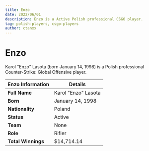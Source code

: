 ```yaml
---
title: Enzo
date: 2022/06/01
description: Enzo is a Active Polish professional CSGO player.
tag: polish-players, csgo-players
author: ctanxx
---
```


# Enzo

Karol "Enzo" Lasota (born January 14, 1998) is a Polish professional Counter-Strike: Global Offensive player.

| **Enzo Information** | **Details**         |
| -------------------- | ------------------- |
| **Full Name**        | Karol "Enzo" Lasota |
| **Born**             | January 14, 1998    |
| **Nationality**      | Poland              |
| **Status**           | Active              |
| **Team**             | None                |
| **Role**             | Rifler              |
| **Total Winnings**   | $14,714.14         |